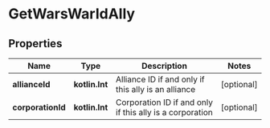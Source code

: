 
# GetWarsWarIdAlly

## Properties
Name | Type | Description | Notes
------------ | ------------- | ------------- | -------------
**allianceId** | **kotlin.Int** | Alliance ID if and only if this ally is an alliance |  [optional]
**corporationId** | **kotlin.Int** | Corporation ID if and only if this ally is a corporation |  [optional]



